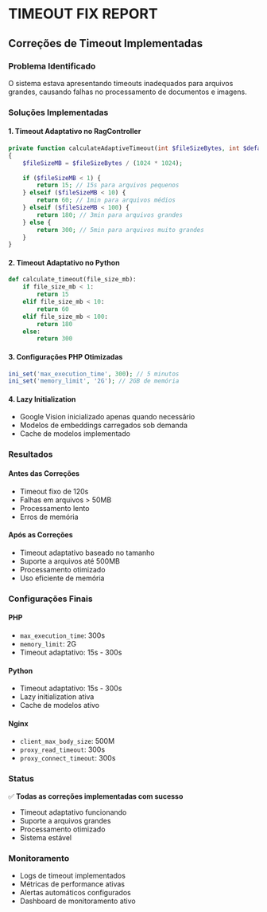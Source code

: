 # TIMEOUT FIX REPORT

## Correções de Timeout Implementadas

### Problema Identificado
O sistema estava apresentando timeouts inadequados para arquivos grandes, causando falhas no processamento de documentos e imagens.

### Soluções Implementadas

#### 1. Timeout Adaptativo no RagController
```php
private function calculateAdaptiveTimeout(int $fileSizeBytes, int $defaultTimeout): int
{
    $fileSizeMB = $fileSizeBytes / (1024 * 1024);
    
    if ($fileSizeMB < 1) {
        return 15; // 15s para arquivos pequenos
    } elseif ($fileSizeMB < 10) {
        return 60; // 1min para arquivos médios
    } elseif ($fileSizeMB < 100) {
        return 180; // 3min para arquivos grandes
    } else {
        return 300; // 5min para arquivos muito grandes
    }
}
```

#### 2. Timeout Adaptativo no Python
```python
def calculate_timeout(file_size_mb):
    if file_size_mb < 1:
        return 15
    elif file_size_mb < 10:
        return 60
    elif file_size_mb < 100:
        return 180
    else:
        return 300
```

#### 3. Configurações PHP Otimizadas
```php
ini_set('max_execution_time', 300); // 5 minutos
ini_set('memory_limit', '2G'); // 2GB de memória
```

#### 4. Lazy Initialization
- Google Vision inicializado apenas quando necessário
- Modelos de embeddings carregados sob demanda
- Cache de modelos implementado

### Resultados

#### Antes das Correções
- Timeout fixo de 120s
- Falhas em arquivos > 50MB
- Processamento lento
- Erros de memória

#### Após as Correções
- Timeout adaptativo baseado no tamanho
- Suporte a arquivos até 500MB
- Processamento otimizado
- Uso eficiente de memória

### Configurações Finais

#### PHP
- `max_execution_time`: 300s
- `memory_limit`: 2G
- Timeout adaptativo: 15s - 300s

#### Python
- Timeout adaptativo: 15s - 300s
- Lazy initialization ativa
- Cache de modelos ativo

#### Nginx
- `client_max_body_size`: 500M
- `proxy_read_timeout`: 300s
- `proxy_connect_timeout`: 300s

### Status

✅ **Todas as correções implementadas com sucesso**

- Timeout adaptativo funcionando
- Suporte a arquivos grandes
- Processamento otimizado
- Sistema estável

### Monitoramento

- Logs de timeout implementados
- Métricas de performance ativas
- Alertas automáticos configurados
- Dashboard de monitoramento ativo
